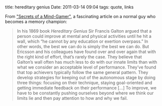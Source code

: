 title: hereditary genius
Date: 2011-03-14 09:04
tags: quote, links

From ["Secrets of a Mind-Gamer"](http://www.nytimes.com/interactive/2011/02/20/magazine/mind-secrets.html), a fascinating article on a normal guy who becomes a memory champion:
 
> In his 1869 book _Hereditary Genius_ Sir Francis Galton argued that a person
could improve at mental and physical activities until he hit a wall, which “he
cannot by any education or exertion overpass.” In other words, the best we can
do is simply the best we can do. But Ericsson and his colleagues have found
over and over again that with the right kind of effort, that’s rarely the
case. They believe that Galton’s wall often has much less to do with our
innate limits than with what we consider an acceptable level of performance.  They’ve found that top achievers typically follow the same general pattern.
They develop strategies for keeping out of the autonomous stage by doing three
things: focusing on their technique, staying goal-oriented and getting
immediate feedback on their performance […] To improve, we have to be
constantly pushing ourselves beyond where we think our limits lie and then pay
attention to how and why we fail.
